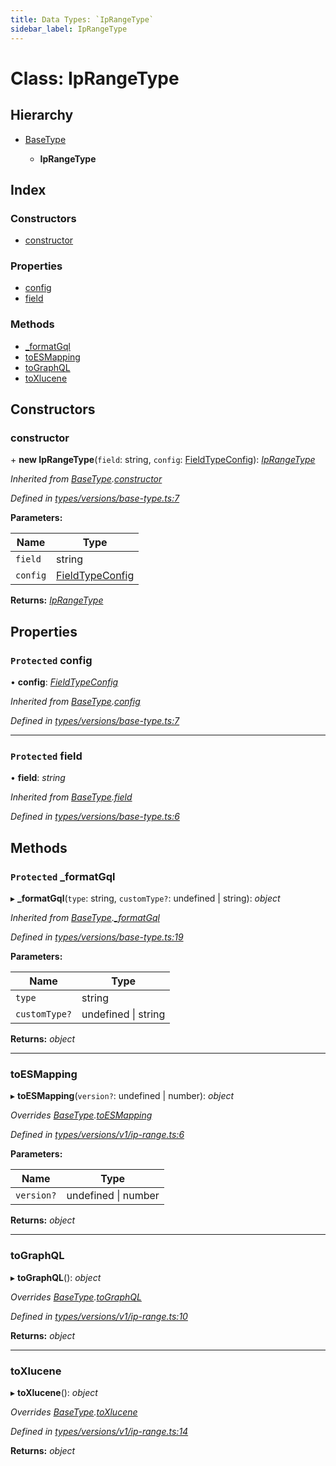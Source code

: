 ```yaml
---
title: Data Types: `IpRangeType`
sidebar_label: IpRangeType
---
```


# Class: IpRangeType

## Hierarchy

* [BaseType](basetype.md)

  * **IpRangeType**

## Index

### Constructors

* [constructor](iprangetype.md#constructor)

### Properties

* [config](iprangetype.md#protected-config)
* [field](iprangetype.md#protected-field)

### Methods

* [_formatGql](iprangetype.md#protected-_formatgql)
* [toESMapping](iprangetype.md#toesmapping)
* [toGraphQL](iprangetype.md#tographql)
* [toXlucene](iprangetype.md#toxlucene)

## Constructors

###  constructor

\+ **new IpRangeType**(`field`: string, `config`: [FieldTypeConfig](../overview.md#fieldtypeconfig)): *[IpRangeType](iprangetype.md)*

*Inherited from [BaseType](basetype.md).[constructor](basetype.md#constructor)*

*Defined in [types/versions/base-type.ts:7](https://github.com/terascope/teraslice/blob/fd211a8bb/packages/data-types/src/types/versions/base-type.ts#L7)*

**Parameters:**

Name | Type |
------ | ------ |
`field` | string |
`config` | [FieldTypeConfig](../overview.md#fieldtypeconfig) |

**Returns:** *[IpRangeType](iprangetype.md)*

## Properties

### `Protected` config

• **config**: *[FieldTypeConfig](../overview.md#fieldtypeconfig)*

*Inherited from [BaseType](basetype.md).[config](basetype.md#protected-config)*

*Defined in [types/versions/base-type.ts:7](https://github.com/terascope/teraslice/blob/fd211a8bb/packages/data-types/src/types/versions/base-type.ts#L7)*

___

### `Protected` field

• **field**: *string*

*Inherited from [BaseType](basetype.md).[field](basetype.md#protected-field)*

*Defined in [types/versions/base-type.ts:6](https://github.com/terascope/teraslice/blob/fd211a8bb/packages/data-types/src/types/versions/base-type.ts#L6)*

## Methods

### `Protected` _formatGql

▸ **_formatGql**(`type`: string, `customType?`: undefined | string): *object*

*Inherited from [BaseType](basetype.md).[_formatGql](basetype.md#protected-_formatgql)*

*Defined in [types/versions/base-type.ts:19](https://github.com/terascope/teraslice/blob/fd211a8bb/packages/data-types/src/types/versions/base-type.ts#L19)*

**Parameters:**

Name | Type |
------ | ------ |
`type` | string |
`customType?` | undefined \| string |

**Returns:** *object*

___

###  toESMapping

▸ **toESMapping**(`version?`: undefined | number): *object*

*Overrides [BaseType](basetype.md).[toESMapping](basetype.md#abstract-toesmapping)*

*Defined in [types/versions/v1/ip-range.ts:6](https://github.com/terascope/teraslice/blob/fd211a8bb/packages/data-types/src/types/versions/v1/ip-range.ts#L6)*

**Parameters:**

Name | Type |
------ | ------ |
`version?` | undefined \| number |

**Returns:** *object*

___

###  toGraphQL

▸ **toGraphQL**(): *object*

*Overrides [BaseType](basetype.md).[toGraphQL](basetype.md#abstract-tographql)*

*Defined in [types/versions/v1/ip-range.ts:10](https://github.com/terascope/teraslice/blob/fd211a8bb/packages/data-types/src/types/versions/v1/ip-range.ts#L10)*

**Returns:** *object*

___

###  toXlucene

▸ **toXlucene**(): *object*

*Overrides [BaseType](basetype.md).[toXlucene](basetype.md#abstract-toxlucene)*

*Defined in [types/versions/v1/ip-range.ts:14](https://github.com/terascope/teraslice/blob/fd211a8bb/packages/data-types/src/types/versions/v1/ip-range.ts#L14)*

**Returns:** *object*
